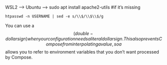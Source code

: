 WSL2 --> Ubuntu --> sudo apt install apache2-utils   #if it’s missing

    htpasswd -n USERNAME | sed -e s/\\$/\\$\\$/g

You can use a $$ (double-dollar sign) when your configuration needs a literal dollar sign. This also prevents Compose from interpolating a value, so a $$ allows you to refer to environment variables that you don’t want processed by Compose.
